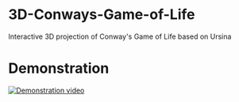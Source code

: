# 3D-Conways-Game-of-Life
Interactive 3D projection of Conway's Game of Life based on Ursina

# Demonstration
[![Demonstration video](https://www.youtube.com/UIbxVgc57nY/0.jpg)](https://www.youtube.com/watch?v=UIbxVgc57nY)
